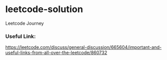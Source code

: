 # leetcode-solution
Leetcode Journey

### Useful Link:
https://leetcode.com/discuss/general-discussion/665604/important-and-useful-links-from-all-over-the-leetcode/860732
